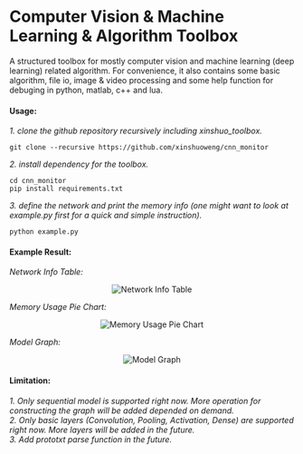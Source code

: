 # Computer Vision & Machine Learning & Algorithm Toolbox
A structured toolbox for mostly computer vision and machine learning (deep learning) related algorithm. For convenience, it also contains some basic algorithm, file io, image & video processing and some help function for debuging in python, matlab, c++ and lua.

#### Usage:

*1. clone the github repository recursively including xinshuo_toolbox.*
~~~shell
git clone --recursive https://github.com/xinshuoweng/cnn_monitor
~~~

*2. install dependency for the toolbox.*
~~~shell
cd cnn_monitor
pip install requirements.txt
~~~

*3. define the network and print the memory info (one might want to look at example.py first for a quick and simple instruction).*
~~~shell
python example.py
~~~

#### Example Result:

*Network Info Table:*
<p align="center">
<img alt="Network Info Table", src="network_info.png")
</p>

*Memory Usage Pie Chart:*
<p align="center">
<img alt="Memory Usage Pie Chart", src="memory_chart.png")
</p>

*Model Graph:*
<p align="center">
<img alt="Model Graph", src="model_graph.png")
</p>


#### Limitation:

*1. Only sequential model is supported right now. More operation for constructing the graph will be added depended on demand.*<br>
*2. Only basic layers (Convolution, Pooling, Activation, Dense) are supported right now. More layers will be added in the future.*<br>
*3. Add prototxt parse function in the future.*<br>

